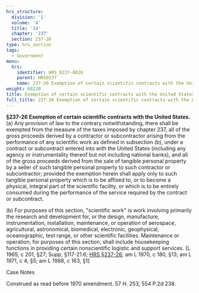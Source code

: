 ```yaml
---
hrs_structure:
  division: '1'
  volume: '4'
  title: '14'
  chapter: '237'
  section: 237-26
type: hrs_section
tags:
  - Government
menu:
  hrs:
    identifier: HRS_0237-0026
    parent: HRS0237
    name: 237-26 Exemption of certain scientific contracts with the United States
weight: 68220
title: Exemption of certain scientific contracts with the United States
full_title: 237-26 Exemption of certain scientific contracts with the United States
---
```

**§237-26 Exemption of certain scientific contracts with the United States.** (a) Any provision of law to the contrary notwithstanding, there shall be exempted from the measure of the taxes imposed by chapter 237, all of the gross proceeds derived by a contractor or subcontractor arising from the performance of any scientific work as defined in subsection (b), under a contract or subcontract entered into with the United States (including any agency or instrumentality thereof but not including national banks), and all of the gross proceeds derived from the sale of tangible personal property by a seller of such tangible personal property to such contractor or subcontractor; provided the exemption herein shall apply only to such tangible personal property which is to be affixed to, or to become a physical, integral part of the scientific facility, or which is to be entirely consumed during the performance of the service required by the contract or subcontract.

(b) For purposes of this section, "scientific work" is work involving primarily the research and development for, or the design, manufacture, instrumentation, installation, maintenance, or operation of aerospace, agricultural, astronomical, biomedical, electronic, geophysical, oceanographic, test range, or other scientific facilities. Maintenance or operation, for purposes of this section, shall include housekeeping functions in providing certain nonscientific logistic and support services. [L 1965, c 201, §27; Supp, §117-21.6; [HRS §237-26](/title-14/chapter-237/section-237-26/); am L 1970, c 180, §13; am L 1971, c 4, §5; am L 1988, c 163, §1]

Case Notes

Construed as read before 1970 amendment. 57 H. 253, 554 P.2d 238.